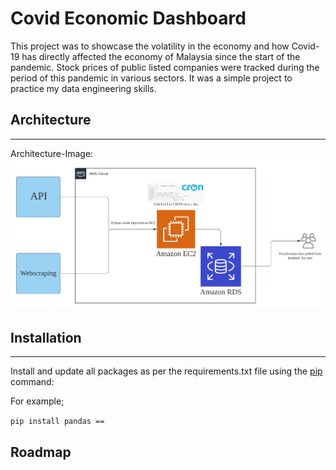 # Covid Economic Dashboard
This project was to showcase the volatility in the economy and how Covid-19 has directly affected the economy of Malaysia since the start of the pandemic. Stock prices of public listed companies were tracked during the period of this pandemic in various sectors. It was a simple project to practice my data engineering skills.


## Architecture 
---
Architecture-Image:
![alt text](https://github.com/dazza10/Covid-Economic-Dashboard/blob/master/Images/AWS%20(2019)%20horizontal%20framework.png)



## Installation
---
Install and update all packages as per the requirements.txt file using the [pip ](https://www.startdataengineering.com/ "Pip Installation") command: 

For example;

```pip install pandas == ```


## Roadmap

